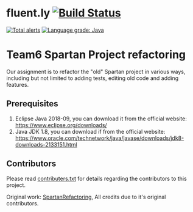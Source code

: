# fluent.ly [![Build Status](https://travis-ci.org/TechnionYP5779/team6.svg?branch=master)](https://travis-ci.org/TechnionYP5779/team6)
[![Total alerts](https://img.shields.io/lgtm/alerts/g/TechnionYP5779/team6.svg?logo=lgtm&logoWidth=18)](https://lgtm.com/projects/g/TechnionYP5779/team6/alerts/)
[![Language grade: Java](https://img.shields.io/lgtm/grade/java/g/TechnionYP5779/team6.svg?logo=lgtm&logoWidth=18)](https://lgtm.com/projects/g/TechnionYP5779/team6/context:java)

# Team6 Spartan Project refactoring

Our assignment is to refactor the "old" Spartan project in various ways, including but not limited to adding tests, editing
old code and adding features. 


## Prerequisites

1. Eclipse Java 2018-09, you can download it from the official website: https://www.eclipse.org/downloads/
2. Java JDK 1.8, you can download if from the official website: https://www.oracle.com/technetwork/java/javase/downloads/jdk8-downloads-2133151.html


## Contributors

Please read [contributers.txt](https://github.com/TechnionYP5779/team6/blob/master/contributers.txt) for details regarding the contributors to this project.

Original work: [SpartanRefactoring](https://github.com/SpartanRefactoring/Main), All credits due to it's original contributors.
